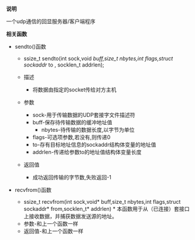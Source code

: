 **说明**

一个udp通信的回显服务器/客户端程序

**相关函数**

 - sendto()函数
    * ssize_t sendto(int sock,void *buff,size_t nbytes,int flags,struct sockaddr* to , socklen_t addrlen);
    * 描述
        * 将数据由指定的socket传给对方主机
    * 参数     
		* sock-用于传输数据的UDP套接字文件描述符
		* buff-保存待传输数据的缓冲地址值
     	 	* nbytes-待传输的数据长度,以字节为单位
		* flags-可选项参数,若没有,则传递0
		* to-存有目标地址信息的sockaddr结构体变量的地址值
		* addrlen-传递给参数to的地址值结构体变量长度
        
    * 返回值
        * 成功返回传输的字节数,失败返回-1

 - recvfrom()函数

    * ssize_t recvfrom(int sock,void* buff,size_t nbytes,int flags,struct sockaddr* from,socklen_t* addrlen)
	      * 本函数用于从（已连接）套接口上接收数据，并捕获数据发送源的地址。
    * 参数-和上一个函数一样
    * 返回值-和上一个函数一样

